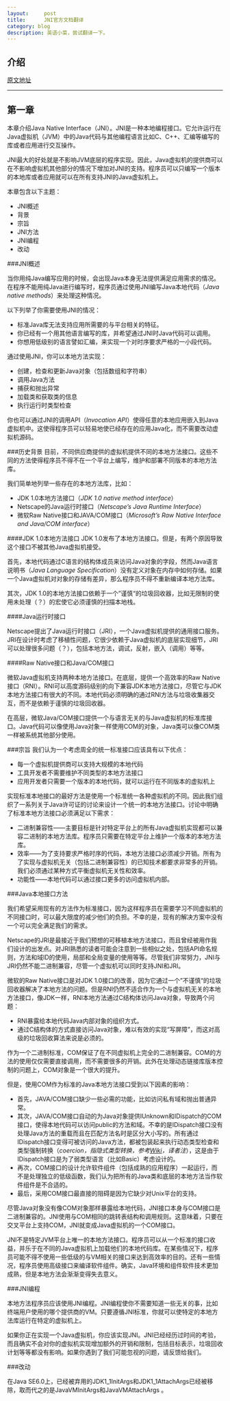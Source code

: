 ```yaml
---
layout:     post
title:      JNI官方文档翻译
category: blog
description: 英语小菜，尝试翻译一下。
---
```


## 介绍

 
[原文地址][1]


------


## 第一章

本章介绍Java Native Interface（JNI）。JNI是一种本地编程接口。它允许运行在Java虚拟机（JVM）中的Java代码与其他编程语言比如C、C++、汇编等编写的库或者应用进行交互操作。

JNI最大的好处就是不影响JVM底层的程序实现。因此，Java虚拟机的提供商可以在不影响虚拟机其他部分的情况下增加对JNI的支持。程序员可以只编写一个版本的本地库或者应用就可以在所有支持JNI的Java虚拟机上。

本章包含以下主题：

-  JNI概述
-  背景
-  宗旨
-  JNI方法
-  JNI编程
-  改动

###JNI概述 

当你用纯Java编写应用的时候，会出现Java本身无法提供满足应用需求的情况。在程序不能用纯Java进行编写时，程序员通过使用JNI编写Java本地代码（*Java native methods*）来处理这种情况。

以下列举了你需要使用JNI的情况：

- 标准Java库无法支持应用所需要的与平台相关的特征。
- 你已经有一个用其他语言编写的库，并希望通过JNI时Java代码可以调用。
- 你想用低级别的语言譬如汇编，来实现一个对时序要求严格的一小段代码。

通过使用JNI，你可以本地方法实现：

-  创建，检查和更新Java对象（包括数组和字符串）
- 调用Java方法
- 捕获和抛出异常
- 加载类和获取类的信息
- 执行运行时类型检查

你也可以通过JNI的调用API（*Invocation API*）使得任意的本地应用嵌入到Java虚拟机中。这使得程序员可以轻易地使已经存在的应用Java化，而不需要改动虚拟机源码。

###历史背景
目前，不同供应商提供的虚拟机提供不同的本地方法接口。这些不同的方法使得程序员不得不在一个平台上编写，维护和部署不同版本的本地方法库。

我们简单地列举一些存在的本地方法库，比如：

- JDK 1.0本地方法接口（*JDK 1.0 native method interface*）
- Netscape的Java运行时接口（*Netscape’s Java Runtime Interface*）
- 微软Raw Native接口和JAVA/COM接口（*Microsoft’s Raw Native Interface and Java/COM interface*）

####JDK 1.0本地方法接口
JDK 1.0发布了本地方法接口。但是，有两个原因导致这个接口不被其他Java虚拟机接受。

首先，本地代码通过C语言的结构体成员来访问Java对象的字段，然而Java语言说明书（*Java Language Specification*）没有定义对象在内存中如何存储。如果一个Java虚拟机对对象的存储有差异，那么程序员不得不重新编译本地方法库。

其次，JDK 1.0的本地方法接口依赖于一个”谨慎“的垃圾回收器，比如无限制的使用未处理（？）的宏使它必须谨慎的扫描本地栈。

####Java运行时接口

Netscape提出了Java运行时接口（JRI），一个Java虚拟机提供的通用接口服务。JRI在设计时考虑了移植性问题，它很少依赖于Java虚拟机的底层实现细节，JRI可以处理很多问题（？），包括本地方法，调试，反射，嵌入（调用）等等。

####Raw Native接口和Java/COM接口

微软Java虚拟机支持两种本地方法接口。在底层，提供一个高效率的Raw Native接口（RNI）。RNI可以高度源码级别的向下兼容JDK本地方法接口，尽管它与JDK本地方法接口有很大的不同。本地代码必须明确的通过RNI方法与垃圾收集器交互，而不是依赖于谨慎的垃圾回收器。

在高层，微软Java/COM接口提供一个与语言无关的与Java虚拟机的标准库接口。Java代码可以像使用Java对象一样使用COM的对象，Java类可以像COM类一样被系统其他部分使用。

###宗旨
我们认为一个考虑周全的统一标准接口应该具有以下优点：

-  每一个虚拟机提供商可以支持大规模的本地代码
-  工具开发者不需要维护不同类型的本地方法接口
-  应用开发者只需要一个版本的本地代码，就可以运行在不同版本的虚拟机上

实现标准本地接口的最好方法是使用一个标准统一各种虚拟机的不同。因此我们组织了一系列关于Java许可证的讨论来设计一个统一的本地方法接口。讨论中明确了标准本地方法接口必须满足以下需求：

- 二进制兼容性——主要目标是针对特定平台上的所有Java虚拟机实现都可以兼容二进制的本地方法库。程序员只需要在特定平台上维护一个版本的本地方法库。
- 效率——为了支持要求严格时序的代码，本地方法接口必须减少开销。所有为了实现与虚拟机无关（包括二进制兼容性）的已知技术都要求非常多的开销。我们必须通过某种方式平衡虚拟机无关性和效率。
- 功能性——本地代码可以通过接口更多的访问虚拟机内部。

###Java本地接口方法

我们希望采用现有的方法作为标准接口，因为这样程序员在需要学习不同虚拟机的不同接口时，可以最大限度的减少他们的负担。不幸的是，现有的解决方案中没有一个可以完全满足我们的需求。

Netscape的JRI是最接近于我们预想的可移植本地方法接口，而且曾经被用作我们设计的出发点。对JRI熟悉的读者可能会注意到一些相似之处，包括API命名规则，方法和域ID的使用，局部和全局变量的使用等等。尽管我们非常努力，JNI与JRI仍然不能二进制兼容，尽管一个虚拟机可以同时支持JNI和JRI。

微软的Raw Native接口是对JDK 1.0接口的改善，因为它通过一个”不谨慎“的垃圾回收器解决了本地方法的问题。但是RNI仍然不适合作为一个与虚拟机无关的本地方法接口，像JDK一样，RNI本地方法通过C结构体访问Java对象，导致两个问题：

- RNI暴露给本地代码Java内部对象的组织方式。
- 通过C结构体的方式直接访问Java对象，难以有效的实现“写屏障”，而这对高级的垃圾回收算法来说是必须的。

作为一个二进制标准，COM保证了在不同虚拟机上完全的二进制兼容。COM的方法的使用仅仅需要直接调用，而不需要很多的开销。此外在处理动态链接库版本控制的问题上，COM对象是一个很大的提升。

但是，使用COM作为标准的Java本地方法接口受到以下因素的影响：

- 首先，JAVA/COM接口缺少一些必需的功能，比如访问私有域和抛出普通异常。
- 其次，JAVA/COM接口自动的为Java对象提供IUnknown和IDispatch的COM接口，使得本地代码可以访问public的方法和域。不幸的是IDispatch接口没有处理Java方法的重载而且在匹配方法名时是区分大小写的。所有通过IDispatch接口变得可被访问的Java方法，都被包装起来执行动态类型检查和类型强制转换（*coercion，指隐式类型转换，参考[Wiki][]，译者注*），这是由于IDispatch接口是为了弱类型语言（比如Basic）考虑设计的。
- 再次，COM接口的设计允许软件组件（包括成熟的应用程序）一起运行，而不是处理独立的低级函数，我们认为把所有的Java类和底层的本地方法当作软件组件是不合适的。
- 最后，采用COM接口最直接的阻碍是因为它缺少对Unix平台的支持。

尽管Java对象没有像COM对象那样暴露给本地代码，JNI接口本身与COM接口是二进制兼容的。JNI使用与COM相同的跳转表结构和调用规则。这意味着，只要在交叉平台上支持COM，JNI就变成Java虚拟机的一个COM接口。

JNI不是特定JVM平台上唯一的本地方法接口。程序员可以从一个标准的接口收益，并乐于在不同的Java虚拟机上加载他们的本地代码库。在某些情况下，程序员可能不得不使用一些低级的与VM相关的接口来达到高效率的目的。还有一些情况，程序员使用高级接口来编译软件组件。确实，Java环境和组件软件技术更加成熟，但是本地方法会渐渐变得失去意义。

###JNI编程

本地方法程序员应该使用JNI编程。JNI编程使你不需要知道一些无关的事，比如终端用户使用的哪个提供商的VM。只要遵循JNI标准，你就可以使特定的本地方法库运行在特定的虚拟机上。

如果你正在实现一个Java虚拟机，你应该实现JNI。JNI已经经历过时间的考验，而且确实不会对你的虚拟机实现增加额外的开销和限制，包括目标表示，垃圾回收计划等等都没有影响。如果你遇到了我们可能忽视的问题，请反馈给我们。

###改动

在Java SE6.0上，已经被弃用的JDK1_1InitArgs和JDK1_1AttachArgs已经被移除，取而代之的是JavaVMInitArgs和JavaVMAttachArgs 。





[1]:http://docs.oracle.com/javase/7/docs/technotes/guides/jni/spec/intro.html#wp9502
[Wiki]:http://en.wikipedia.org/wiki/Type_conversion#Explicit_type_conversion

